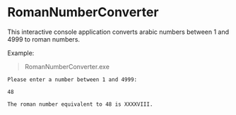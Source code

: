 # RomanNumberConverter

This interactive console application converts arabic numbers between 1 and 4999 to roman numbers.

Example:
> RomanNumberConverter.exe

```
Please enter a number between 1 and 4999:

48

The roman number equivalent to 48 is XXXXVIII.
```